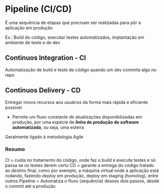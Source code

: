 # Pipeline (CI/CD)

É uma sequência de etapas que precisam ser realizadas para pôr a aplicação em produção

Ex.:
    Build do código, executar testes automatizados, implantação em ambiente de teste e de dev

## Continuos Integration - CI

Automatização de build e teste de código quando um dev commita algo no repo

## Continuos Delivery - CD

Entregar novos recursos aos usuários da forma mais rápida e eficiente possível

- Permite um fluxo constante de atualizações disponibilizadas em produção, por uma espécie de **linha de produção de software automatizada**, ou seja, uma esteira

Geralmente ligado à metodologia Agile

### Resumo

CI = cuida no tratamento do código, onde faz o build e executa testes e só passa se os testes derem certo
CD = garante a entrega do código tratado ao destino final, como por exemplo, a máquina virtual onde a aplicação está rodando, fazendo deploy em produção, deploy em staging (homolog), entre outros
Pipeline = Automatiza o fluxo (sequência) desses dois passos, desde o commit até a produção
